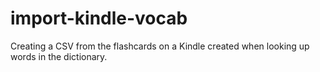 # import-kindle-vocab
Creating a CSV from the flashcards on a Kindle created when looking up words in the dictionary.
